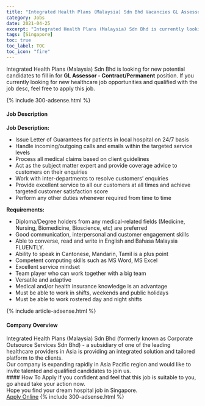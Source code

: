 ```yaml
---
title: "Integrated Health Plans (Malaysia) Sdn Bhd Vacancies GL Assessor - Contract/Permanent" 
category: Jobs 
date: 2021-04-25 
excerpt: "Integrated Health Plans (Malaysia) Sdn Bhd is currently looking for suitable person to fill in the GL Assessor - Contract/Permanent which positioned at Singapore" 
tags: [Singapore] 
toc: true 
toc_label: TOC 
toc_icon: "fire" 
--- 
```


<p>Integrated Health Plans (Malaysia) Sdn Bhd is looking for new potential candidates to fill in for <b>GL Assessor - Contract/Permanent</b> position. If you currently looking for new healthcare job opportunities and qualified with the job desc, feel free to apply this job.
</p>{% include 300-adsense.html %} 
<div><div><h4>Job Description</h4></div><div><div><span><div><p><strong>Job Description:</strong></p><ul><li>Issue Letter of Guarantees for patients in local hospital on 24/7 basis</li><li>Handle incoming/outgoing calls and emails within the targeted service levels</li><li>Process all medical claims based on client guidelines</li><li>Act as the subject matter expert and provide coverage advice to customers on their enquiries</li><li>Work with inter-departments to resolve customers&#8217; enquiries</li><li>Provide excellent service to all our customers at all times and achieve targeted customer satisfaction score</li><li>Perform any other duties whenever required from time to time</li></ul><p><strong>Requirements:</strong></p><ul><li>Diploma/Degree holders from any medical-related fields (Medicine, Nursing, Biomedicine, Bioscience, etc) are preferred</li><li>Good communication, interpersonal and customer engagement skills</li><li>Able to converse, read and write in English and Bahasa Malaysia FLUENTLY.</li><li>Ability to speak in Cantonese, Mandarin, Tamil is a plus point</li><li>Competent computing skills such as MS Word, MS Excel</li><li>Excellent service mindset</li><li>Team player who can work together with a big team</li><li>Versatile and adaptive</li><li>Medical and/or health insurance knowledge is an advantage</li><li>Must be able to work in shifts, weekends and public holidays</li><li>Must be able to work rostered day and night shifts</li></ul></div></span></div></div></div> 
{% include article-adsense.html %} 
<div><div><h4>Company Overview</h4></div><div><div><span><div><div>Integrated Health Plans (Malaysia) Sdn Bhd (formerly known as Corporate Outsource Services Sdn Bhd) - a subsidiary of one of the leading healthcare providers in Asia is providing an integrated solution and tailored platform to the clients.<br>
Our company is expanding rapidly in Asia Pacific region and would like to invite talented and qualified candidates to join us.</div></div></span></div></div></div> 
#### How To Apply 
If you confident and feel that this job is suitable to you, go ahead take your action now. <br/> 
Hope you find your dream hospital job in Singapore. <br/> 
<a href="https://www.jobstreet.com.my/en/job/gl-assessor-contract-permanent-8439873/origin/sg?jobId=jobstreet-sg-job-8439873" class="btn btn--warning" target="_blank" rel="nofollow noopenner">Apply Online</a> 
{% include 300-adsense.html %} 